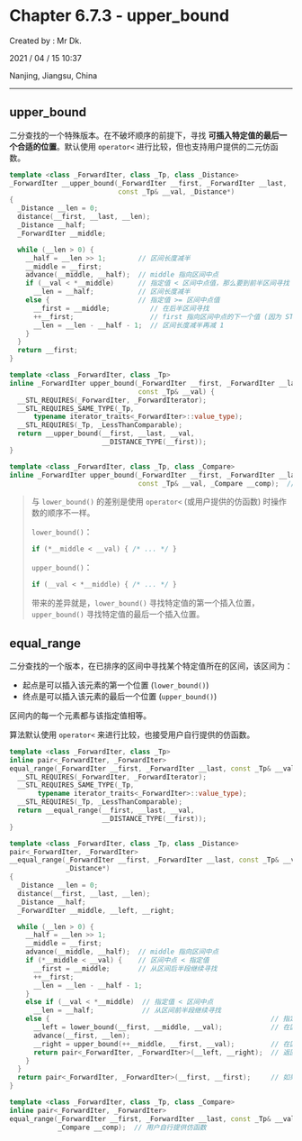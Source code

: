 # Chapter 6.7.3 - upper_bound

Created by : Mr Dk.

2021 / 04 / 15 10:37

Nanjing, Jiangsu, China

---

## upper_bound

二分查找的一个特殊版本。在不破坏顺序的前提下，寻找 **可插入特定值的最后一个合适的位置**。默认使用 `operator<` 进行比较，但也支持用户提供的二元仿函数。

```cpp
template <class _ForwardIter, class _Tp, class _Distance>
_ForwardIter __upper_bound(_ForwardIter __first, _ForwardIter __last,
                           const _Tp& __val, _Distance*)
{
  _Distance __len = 0;
  distance(__first, __last, __len);
  _Distance __half;
  _ForwardIter __middle;

  while (__len > 0) {
    __half = __len >> 1;        // 区间长度减半
    __middle = __first;
    advance(__middle, __half);  // middle 指向区间中点
    if (__val < *__middle)      // 指定值 < 区间中点值，那么要到前半区间寻找
      __len = __half;           // 区间长度减半
    else {                      // 指定值 >= 区间中点值
      __first = __middle;          // 在后半区间寻找
      ++__first;                   // first 指向区间中点的下一个值 (因为 STL 的插入位置在目标迭代器之前)
      __len = __len - __half - 1;  // 区间长度减半再减 1
    }
  }
  return __first;
}

template <class _ForwardIter, class _Tp>
inline _ForwardIter upper_bound(_ForwardIter __first, _ForwardIter __last,
                                const _Tp& __val) {
  __STL_REQUIRES(_ForwardIter, _ForwardIterator);
  __STL_REQUIRES_SAME_TYPE(_Tp,
      typename iterator_traits<_ForwardIter>::value_type);
  __STL_REQUIRES(_Tp, _LessThanComparable);
  return __upper_bound(__first, __last, __val,
                       __DISTANCE_TYPE(__first));
}

template <class _ForwardIter, class _Tp, class _Compare>
inline _ForwardIter upper_bound(_ForwardIter __first, _ForwardIter __last,
                                const _Tp& __val, _Compare __comp);  // 二元仿函数版本
```

> 与 `lower_bound()` 的差别是使用 `operator<` (或用户提供的仿函数) 时操作数的顺序不一样。
>
> `lower_bound()`：
>
> ```cpp
> if (*__middle < __val) { /* ... */ }
> ```
>
> `upper_bound()`：
>
> ```cpp
> if (__val < *__middle) { /* ... */ }
> ```
>
> 带来的差异就是，`lower_bound()` 寻找特定值的第一个插入位置，`upper_bound()` 寻找特定值的最后一个插入位置。

## equal_range

二分查找的一个版本，在已排序的区间中寻找某个特定值所在的区间，该区间为：

- 起点是可以插入该元素的第一个位置 (`lower_bound()`)
- 终点是可以插入该元素的最后一个位置 (`upper_bound()`)

区间内的每一个元素都与该指定值相等。

算法默认使用 `operator<` 来进行比较，也接受用户自行提供的仿函数。

```cpp
template <class _ForwardIter, class _Tp>
inline pair<_ForwardIter, _ForwardIter>
equal_range(_ForwardIter __first, _ForwardIter __last, const _Tp& __val) {
  __STL_REQUIRES(_ForwardIter, _ForwardIterator);
  __STL_REQUIRES_SAME_TYPE(_Tp,
       typename iterator_traits<_ForwardIter>::value_type);
  __STL_REQUIRES(_Tp, _LessThanComparable);
  return __equal_range(__first, __last, __val,
                       __DISTANCE_TYPE(__first));
}

template <class _ForwardIter, class _Tp, class _Distance>
pair<_ForwardIter, _ForwardIter>
__equal_range(_ForwardIter __first, _ForwardIter __last, const _Tp& __val,
              _Distance*)
{
  _Distance __len = 0;
  distance(__first, __last, __len);
  _Distance __half;
  _ForwardIter __middle, __left, __right;

  while (__len > 0) {
    __half = __len >> 1;
    __middle = __first;
    advance(__middle, __half);  // middle 指向区间中点
    if (*__middle < __val) {    // 区间中点 < 指定值
      __first = __middle;       // 从区间后半段继续寻找
      ++__first;
      __len = __len - __half - 1;
    }
    else if (__val < *__middle)  // 指定值 < 区间中点
      __len = __half;            // 从区间前半段继续寻找
    else {                                                       // 指定值 == 区间中点
      __left = lower_bound(__first, __middle, __val);            // 在区间前半段找区间前端点
      advance(__first, __len);
      __right = upper_bound(++__middle, __first, __val);         // 在区间后半段找区间后端点
      return pair<_ForwardIter, _ForwardIter>(__left, __right);  // 返回迭代器 pair
    }
  }
  return pair<_ForwardIter, _ForwardIter>(__first, __first);     // 如果没有找到，那么返回一个空区间
}

template <class _ForwardIter, class _Tp, class _Compare>
inline pair<_ForwardIter, _ForwardIter>
equal_range(_ForwardIter __first, _ForwardIter __last, const _Tp& __val,
            _Compare __comp);  // 用户自行提供仿函数
```
